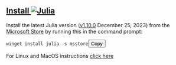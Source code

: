 <div class="main-download-instructions"> <div class="main-download-instructions-inner"> <h2 id="install_julia"> <a href="#install_julia">Install <img src="https://julialang.org/assets/infra/logo.svg" class="julialogo inline-h2-julia-logo" alt="Julia"></a></h2> <div class="container pt-sm-2"> <div class="row" id="windows-instructions" style="display: block;"> Install the latest Julia version (<a href="#current_stable_release">v1.10.0</a> December 25, 2023) from the <a href="https://www.microsoft.com/store/apps/9NJNWW8PVKMN">Microsoft Store</a> by running this in the command prompt: <pre><code class="language-plaintext cmdprompt-block">winget install julia -s msstore</code><button class="copy-button">Copy</button></pre>
        <div class="install-platform-note"><span id="platform-subnote-windows"> </span>For Linux and MacOS instructions <a onclick="showOther()" href="javascript:void(0);">click here</a></div>
      </div>
      <div class="row" id="other-platforms-instructions" style="display: none;">
        Install the latest Julia version (<a href="#current_stable_release">v1.10.0</a> December 25, 2023) by running this in your terminal:
        <pre><code class="language-plaintext bash-block">curl -fsSL https://install.julialang.org | sh</code><button class="copy-button">Copy</button></pre>
        <div class="install-platform-note"><span id="platform-subnote-other" style="display: none;">

<p>Once installed <code>julia</code> will be available via the command line interface.</p>
<p>This will install the <a href="https://github.com/JuliaLang/juliaup">Juliaup</a> installation manager, which will automatically install julia and help keep it up to date. The command <code>juliaup</code> is also installed. To install different julia versions see <code>juliaup --help</code>.</p>
<hr>

If possible, do consider <a href="https://github.com/sponsors/MyloCyrus">sponsoring</a> us.</p>


